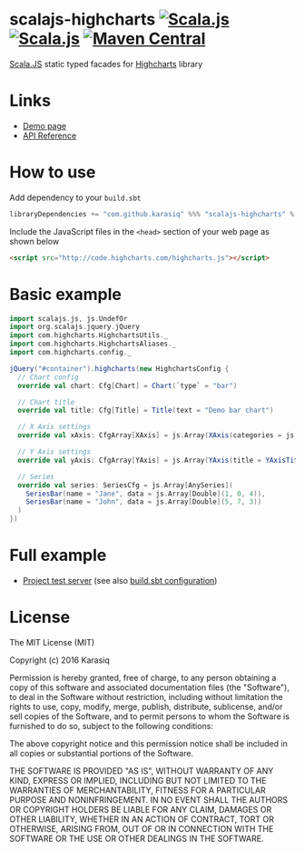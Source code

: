 # scalajs-highcharts [![Scala.js](http://scala-js.org/assets/badges/scalajs-0.6.3.svg)](http://scala-js.org) [![Scala.js](http://scala-js.org/assets/badges/scalajs-1.8.0.svg)](http://scala-js.org) [![Maven Central](https://maven-badges.herokuapp.com/maven-central/com.github.karasiq/scalajs-highcharts_sjs0.6_2.12/badge.svg)](https://maven-badges.herokuapp.com/maven-central/com.github.karasiq/scalajs-highcharts_sjs0.6_2.12)
[Scala.JS](http://scala-js.org/) static typed facades for [Highcharts](http://www.highcharts.com) library

# Links
* [Demo page](https://karasiq.github.io/scalajs-highcharts/)
* [API Reference](https://karasiq.github.io/scalajs-highcharts/api/index.html)

# How to use
Add dependency to your `build.sbt`
```scala
libraryDependencies += "com.github.karasiq" %%% "scalajs-highcharts" % "%version%"
```

Include the JavaScript files in the `<head>` section of your web page as shown below
```html
<script src="http://code.highcharts.com/highcharts.js"></script>
```

# Basic example
```scala
import scalajs.js, js.UndefOr
import org.scalajs.jquery.jQuery
import com.highcharts.HighchartsUtils._
import com.highcharts.HighchartsAliases._
import com.highcharts.config._

jQuery("#container").highcharts(new HighchartsConfig {
  // Chart config
  override val chart: Cfg[Chart] = Chart(`type` = "bar")

  // Chart title
  override val title: Cfg[Title] = Title(text = "Demo bar chart")

  // X Axis settings
  override val xAxis: CfgArray[XAxis] = js.Array(XAxis(categories = js.Array("Apples", "Bananas", "Oranges")))

  // Y Axis settings
  override val yAxis: CfgArray[YAxis] = js.Array(YAxis(title = YAxisTitle(text = "Fruit eaten")))

  // Series
  override val series: SeriesCfg = js.Array[AnySeries](
    SeriesBar(name = "Jane", data = js.Array[Double](1, 0, 4)),
    SeriesBar(name = "John", data = js.Array[Double](5, 7, 3))
  )
})
```

# Full example
* [Project test server](https://github.com/Karasiq/scalajs-highcharts/tree/master/test) (see also [build.sbt configuration](https://github.com/Karasiq/scalajs-highcharts/blob/master/build.sbt#L59))

# License
The MIT License (MIT)

Copyright (c) 2016 Karasiq

Permission is hereby granted, free of charge, to any person obtaining a copy
of this software and associated documentation files (the "Software"), to deal
in the Software without restriction, including without limitation the rights
to use, copy, modify, merge, publish, distribute, sublicense, and/or sell
copies of the Software, and to permit persons to whom the Software is
furnished to do so, subject to the following conditions:

The above copyright notice and this permission notice shall be included in
all copies or substantial portions of the Software.

THE SOFTWARE IS PROVIDED "AS IS", WITHOUT WARRANTY OF ANY KIND, EXPRESS OR
IMPLIED, INCLUDING BUT NOT LIMITED TO THE WARRANTIES OF MERCHANTABILITY,
FITNESS FOR A PARTICULAR PURPOSE AND NONINFRINGEMENT. IN NO EVENT SHALL THE
AUTHORS OR COPYRIGHT HOLDERS BE LIABLE FOR ANY CLAIM, DAMAGES OR OTHER
LIABILITY, WHETHER IN AN ACTION OF CONTRACT, TORT OR OTHERWISE, ARISING FROM,
OUT OF OR IN CONNECTION WITH THE SOFTWARE OR THE USE OR OTHER DEALINGS IN
THE SOFTWARE.
